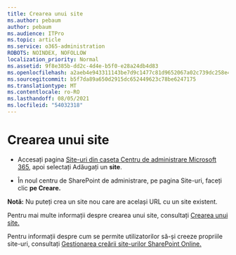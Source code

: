 ```yaml
---
title: Crearea unui site
ms.author: pebaum
author: pebaum
ms.audience: ITPro
ms.topic: article
ms.service: o365-administration
ROBOTS: NOINDEX, NOFOLLOW
localization_priority: Normal
ms.assetid: 9f8e385b-dd2c-4d4e-b5f0-e28a24db4d83
ms.openlocfilehash: a2aeb4e943311143be7d9c1477c81d9652067a02c739dc258e4187deb79cade7
ms.sourcegitcommit: b5f7da89a650d2915dc652449623c78be6247175
ms.translationtype: MT
ms.contentlocale: ro-RO
ms.lasthandoff: 08/05/2021
ms.locfileid: "54032318"
---
```

# <a name="create-a-site"></a>Crearea unui site

- Accesați pagina [Site-uri din caseta Centru de administrare Microsoft 365](https://portal.office.com/adminportal/home#/SitesList), apoi selectați Adăugați un **site**. 
    
- În noul centru de SharePoint de administrare, pe pagina Site-uri, faceți clic **pe Creare.** 
    
**Notă:** Nu puteți crea un site nou care are același URL cu un site existent. 
  
Pentru mai multe informații despre crearea unui site, consultați [Crearea unui site.](https://go.microsoft.com/fwlink/?linkid=866295)
  
Pentru informații despre cum se permite utilizatorilor să-și creeze propriile site-uri, consultați [Gestionarea creării site-urilor SharePoint Online.](https://go.microsoft.com/fwlink/?linkid=866296)
  

